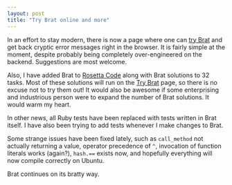 ```yaml
---
layout: post
title: "Try Brat online and more"
---
```


In an effort to stay modern, there is now a page where one can [try Brat](http://try.brat-lang.org) and get back cryptic error messages right in the browser. It is fairly simple at the moment, despite probably being completely over-engineered on the backend. Suggestions are most welcome.

Also, I have added Brat to [Rosetta Code](http://rosettacode.org/wiki/Category:Brat) along with Brat solutions to 32 tasks. Most of these solutions will run on the [Try Brat](http://try.brat-lang.org/) page, so there is no excuse not to try them out! It would also be awesome if some enterprising and industrious person were to expand the number of Brat solutions. It would warm my heart.

In other news, all Ruby tests have been replaced with tests written in Brat itself. I have also been trying to add tests whenever I make changes to Brat.

Some strange issues have been fixed lately, such as `call_method` not actually returning a value, operator precedence of `^`, invocation of function literals works (again?), `hash.==` exists now, and hopefully everything will now compile correctly on Ubuntu.

Brat continues on its bratty way.
